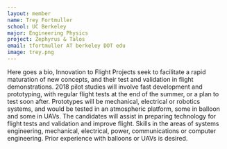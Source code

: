 ```yaml
---
layout: member
name: Trey Fortmuller
school: UC Berkeley
major: Engineering Physics
project: Zephyrus & Talos
email: tfortmuller AT berkeley DOT edu
image: trey.png
---
```

Here goes a bio, Innovation to Flight Projects seek to facilitate a rapid maturation of new concepts, and their test and validation in flight demonstrations. 2018 pilot studies will involve fast development and prototyping, with regular flight tests at the end of the summer, or a plan to test soon after. Prototypes will be mechanical, electrical or robotics systems, and would be tested in an atmospheric platform, some in balloon and some in UAVs. The candidates will assist in preparing technology for flight tests and validation and improve flight. Skills in the areas of systems engineering, mechanical, electrical, power, communications or computer engineering. Prior experience with balloons or UAVs is desired. 
